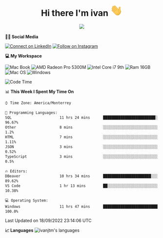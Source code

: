 <h1 align="center">Hi there I'm ivan <img src="https://raw.githubusercontent.com/ABSphreak/ABSphreak/master/gifs/Hi.gif" width="40px" /></h1>
<div align="center">
<img src="http://github-readme-streak-stats.herokuapp.com?user=ivanjtm&hide_border=true&background=00000000&border=FFFFFF00&sideNums=A8A8A8&sideLabels=A8A8A8&currStreakNum=FFC93C&dates=A8A8A8)](https://git.io/streak-stats"/>
</div>

**👦🏻 Social Media**

[![Connect on LinkedIn](https://img.shields.io/badge/LinkedIn-%230077B5.svg?&style=flat-square&logo=linkedin&logoColor=white)](https://www.linkedin.com/in/ivanjtm)
[![Follow on Instagram](https://img.shields.io/badge/Instagram-E4405F?style=flat-square&logo=instagram&logoColor=white)](https://www.instagram.com/ivanjtm)

**💻 My Workspace**

![Mac Book](https://img.shields.io/badge/Apple-MacBook_Pro_2019-999999?style=flat-square&logo=apple&logoColor=white)
![AMD Radeon Pro 5300M](https://img.shields.io/badge/AMD-Radeon_Pro_5300M-ED1C24?style=flat-square&logo=amd&logoColor=white)
![Intel Core i7 9th](https://img.shields.io/badge/Intel-Core_i7_9th-0071C5?style=flat-square&logo=intel&logoColor=white)
![Ram 16GB](https://img.shields.io/badge/RAM-16GB-230071C5?style=flat-square&logoColor=white)
![Mac OS](https://img.shields.io/badge/Mac%20OS-000000?style=flat-square&logo=apple&logoColor=white)
![Windows](https://img.shields.io/badge/Windows-0078D6?style=flat-square&logo=windows&logoColor=white)


<!--START_SECTION:waka-->
![Code Time](http://img.shields.io/badge/Code%20Time-717%20hrs-blue)

📊 **This Week I Spent My Time On** 

```text
⌚︎ Time Zone: America/Monterrey

💬 Programming Languages: 
SQL                      11 hrs 24 mins      ████████████████████████░   96.67% 
Other                    8 mins              ░░░░░░░░░░░░░░░░░░░░░░░░░   1.2% 
HTML                     7 mins              ░░░░░░░░░░░░░░░░░░░░░░░░░   1.11% 
JSON                     3 mins              ░░░░░░░░░░░░░░░░░░░░░░░░░   0.52% 
TypeScript               3 mins              ░░░░░░░░░░░░░░░░░░░░░░░░░   0.5%

🔥 Editors: 
DBeaver                  10 hrs 34 mins      ██████████████████████░░░   89.62% 
VS Code                  1 hr 13 mins        ██░░░░░░░░░░░░░░░░░░░░░░░   10.38%

💻 Operating System: 
Windows                  11 hrs 47 mins      █████████████████████████   100.0%

```


 Last Updated on 18/09/2022 23:14:06 UTC
<!--END_SECTION:waka-->
**📈 Languages**
 ![ivanjtm's languages](https://wakatime.com/share/@ivanjtm/a32f83c6-d0c9-49a4-a5ae-d0440b950377.svg)
